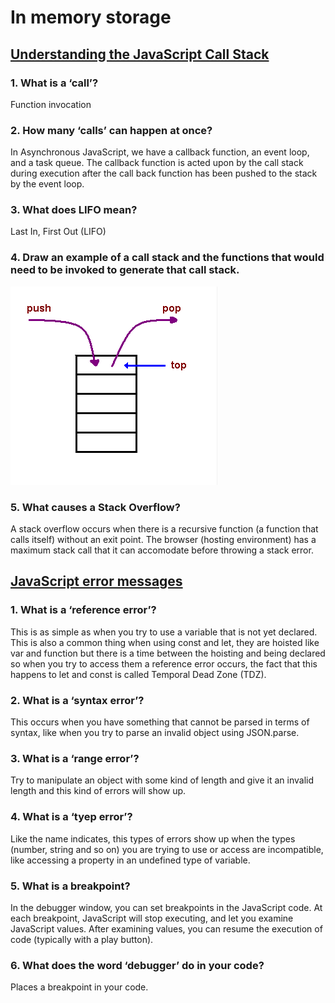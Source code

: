 # In memory storage

## [Understanding the JavaScript Call Stack](https://www.freecodecamp.org/news/understanding-the-javascript-call-stack-861e41ae61d4)

### 1. What is a ‘call’?

  Function invocation

### 2. How many ‘calls’ can happen at once?

  In Asynchronous JavaScript, we have a callback function, an event loop, and a task queue. The callback function is acted upon by the call stack during execution after the call back function has been pushed to the stack by the event loop.

### 3. What does LIFO mean?

  Last In, First Out (LIFO)

### 4. Draw an example of a call stack and the functions that would need to be invoked to generate that call stack.

  ![CALL STACK](/img/call%20stack.png)

### 5. What causes a Stack Overflow?

  A stack overflow occurs when there is a recursive function (a function that calls itself) without an exit point. The browser (hosting environment) has a maximum stack call that it can accomodate before throwing a stack error.

## [JavaScript error messages](https://codeburst.io/javascript-error-messages-debugging-d23f84f0ae7c)

### 1. What is a ‘reference error’?

  This is as simple as when you try to use a variable that is not yet declared. This is also a common thing when using const and let, they are hoisted like var and function but there is a time between the hoisting and being declared so when you try to access them a reference error occurs, the fact that this happens to let and const is called Temporal Dead Zone (TDZ).

### 2. What is a ‘syntax error’?

  This occurs when you have something that cannot be parsed in terms of syntax, like when you try to parse an invalid object using JSON.parse.

### 3. What is a ‘range error’?

  Try to manipulate an object with some kind of length and give it an invalid length and this kind of errors will show up.

### 4. What is a ‘tyep error’?

  Like the name indicates, this types of errors show up when the types (number, string and so on) you are trying to use or access are incompatible, like accessing a property in an undefined type of variable.

### 5. What is a breakpoint?

  In the debugger window, you can set breakpoints in the JavaScript code. At each breakpoint, JavaScript will stop executing, and let you examine JavaScript values. After examining values, you can resume the execution of code (typically with a play button).

### 6. What does the word ‘debugger’ do in your code?

  Places a breakpoint in your code.